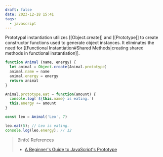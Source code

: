```yaml
---
draft: false
date: 2023-12-18 15:41
tags:
  - javascript
---
```


Prototypal instantiation utilizes [[Object.create]] and [[Prototype]] to create constructor functions used to generate object instances. It eliminates the need for [[Functional Instantiation#Shared Methods|creating shared methods in functional instantiation]].

```js
function Animal (name, energy) {
  let animal = Object.create(Animal.prototype)
  animal.name = name
  animal.energy = energy
  return animal
}

Animal.prototype.eat = function(amount) {
  console.log(`${this.name} is eating.`)
  this.energy += amount
}

const leo = Animal('Leo', 7)

leo.eat(5); // Leo is eating.
console.log(leo.energy); // 12
```

> [!info] References
> - [A Beginner's Guide to JavaScript's Prototype](https://ui.dev/beginners-guide-to-javascript-prototype)
